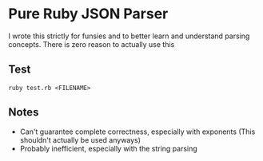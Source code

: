 # Pure Ruby JSON Parser

I wrote this strictly for funsies and to better learn and understand parsing concepts. There is zero reason to actually use this

## Test

`ruby test.rb <FILENAME>`

## Notes

- Can't guarantee complete correctness, especially with exponents (This shouldn't actually be used anyways)
- Probably inefficient, especially with the string parsing
